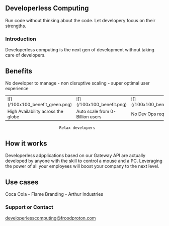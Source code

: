 ## Developerless Computing

Run code without thinking about the code. Let developery focus on their strengths.

### Introduction
Developerless computing is the next gen of development without taking care of developers. 

## Benefits
No developer to manage - non disruptive scaling - super optimal user experience

<table>
  <tr>
    <td>![](/100x100_benefit_green.png)</td>  
    <td>![](/100x100_benefit.png) </td>
    <td>![](/100x100_benefit_easy.png)</td>
  </tr>
  <tr>
    <td>High Availability across the globe</td>
    <td>Auto scale from 0-Billion users</td>
    <td>No Dev Ops required</td>
  </tr>
 </table>





                            Relax developers
## How it works
Developerless adpplications based on our Gateway API are actually developed by anyone with the skill to control a mouse and a PC. Leveraging the power of all your employees will boost your company to the next level. 

## Use cases
Coca Cola - Flame Branding - Arthur Industries 

### Support or Contact

developerlesscomputing@froodproton.com
